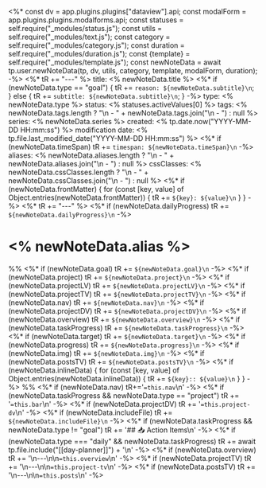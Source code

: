 <%*
const dv = app.plugins.plugins["dataview"].api;
const modalForm = app.plugins.plugins.modalforms.api;
const statuses = self.require("_modules/status.js");
const utils = self.require("_modules/text.js");
const category = self.require("_modules/category.js");
const duration = self.require("_modules/duration.js");
const {template} = self.require("_modules/template.js");
const newNoteData = await tp.user.newNoteData(tp, dv, utils, category, template, modalForm, duration);
-%>
<%* tR += "---" %>
title: <% newNoteData.title %>
<%* if (newNoteData.type == "goal") { tR += `reason: ${newNoteData.subtitle}\n`; } else { tR += `subtitle: ${newNoteData.subtitle}\n`; } -%>
type: <% newNoteData.type %>
status: <% statuses.activeValues[0] %>
tags: <% newNoteData.tags.length ? "\n  - " + newNoteData.tags.join("\n  - ") : null %>
series: <% newNoteData.series %>
created: <% tp.date.now("YYYY-MM-DD HH:mm:ss") %>
modification date: <% tp.file.last_modified_date("YYYY-MM-DD HH:mm:ss") %>
<%* if (newNoteData.timeSpan) tR += `timespan: ${newNoteData.timeSpan}\n` -%>
aliases: <% newNoteData.aliases.length ? "\n  - " + newNoteData.aliases.join("\n  - ") : null %>
cssClasses: <% newNoteData.cssClasses.length ? "\n  - " + newNoteData.cssClasses.join("\n  - ") : null %>
<%* if (newNoteData.frontMatter) { for (const [key, value] of Object.entries(newNoteData.frontMatter)) { tR += `${key}: ${value}\n` } } -%>
<%* tR += "---" %>
<%* if (newNoteData.dailyProgress) tR += `${newNoteData.dailyProgress}\n` -%>
# <% newNoteData.alias %>
%%
<%* if (newNoteData.goal) tR += `${newNoteData.goal}\n` -%>
<%* if (newNoteData.project) tR += `${newNoteData.project}\n` -%>
<%* if (newNoteData.projectLV) tR += `${newNoteData.projectLV}\n` -%>
<%* if (newNoteData.projectTV) tR += `${newNoteData.projectTV}\n` -%>
<%* if (newNoteData.nav) tR += `${newNoteData.nav}\n` -%>
<%* if (newNoteData.projectDV) tR += `${newNoteData.projectDV}\n` -%>
<%* if (newNoteData.overview) tR += `${newNoteData.overview}\n` -%>
<%* if (newNoteData.taskProgress) tR += `${newNoteData.taskProgress}\n` -%>
<%* if (newNoteData.target) tR += `${newNoteData.target}\n` -%>
<%* if (newNoteData.progress) tR += `${newNoteData.progress}\n` -%>
<%* if (newNoteData.img) tR += `${newNoteData.img}\n` -%>
<%* if (newNoteData.postsTV) tR += `${newNoteData.postsTV}\n` -%>
<%* if (newNoteData.inlineData) { for (const [key, value] of Object.entries(newNoteData.inlineData)) { tR += `${key}:: ${value}\n` } } -%>
%%
<%* if (newNoteData.nav) tR+='`=this.nav`\n' -%>
<%* if (newNoteData.taskProgress && newNoteData.type == "project") tR += '`=this.bar`\n' -%>
<%* if (newNoteData.projectDV) tR += '`=this.project-dv`\n' -%>
<%* if (newNoteData.includeFile) tR += `${newNoteData.includeFile}\n` -%>
<%* if (newNoteData.taskProgress && newNoteData.type != "goal") tR += '## 📥 Action Items\n' -%>
<%* if (newNoteData.type === "daily" && newNoteData.taskProgress) tR += await tp.file.include("[[day-planner]]") + '\n' -%>
<%* if (newNoteData.overview) tR += '\n---\n\n`=this.overview`\n' -%>
<%* if (newNoteData.projectTV) tR += '\n---\n\n`=this.project-tv`\n' -%>
<%* if (newNoteData.postsTV) tR += '\n---\n\n`=this.posts`\n' -%>
